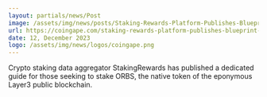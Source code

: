 ```yaml
---
layout: partials/news/Post
image: /assets/img/news/posts/Staking-Rewards-Platform-Publishes-Blueprint-For-ORBS-Staking.jpeg
url: https://coingape.com/staking-rewards-platform-publishes-blueprint-for-orbs-staking/
date: 12, December 2023
logo: /assets/img/news/logos/coingape.png
---
```


Crypto staking data aggregator StakingRewards has published a dedicated guide for those seeking to stake ORBS, the native token of the eponymous Layer3 public blockchain. 
